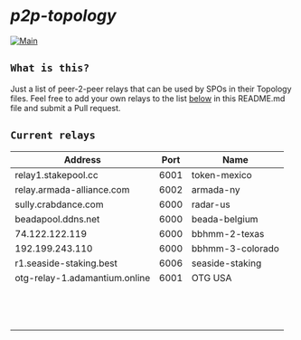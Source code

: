 # ***p2p-topology***

[![Main](https://github.com/armada-alliance/p2p-topo/actions/workflows/main.yml/badge.svg)](https://github.com/armada-alliance/p2p-topo/actions/workflows/main.yml)

## `What is this?`
Just a list of peer-2-peer relays that can be used by SPOs in their Topology files. Feel free to add your own relays to the list [below](#current-relays) in this README.md file and submit a Pull request.

## `Current relays`

| Address | Port | Name |
|---------|------|------|
| relay1.stakepool.cc | 6001 | token-mexico | 
| relay.armada-alliance.com | 6002 | armada-ny |
| sully.crabdance.com | 6000 | radar-us |
| beadapool.ddns.net | 6000 | beada-belgium |
| 74.122.122.119 | 6000 | bbhmm-2-texas |
| 192.199.243.110 | 6000 | bbhmm-3-colorado |
| r1.seaside-staking.best | 6006 | seaside-staking |
| otg-relay-1.adamantium.online | 6001 | OTG USA |
|  |  |  |
|  |  |  |
|  |  |  |
|  |  |  |
|  |  |  |
|  |  |  |
|  |  |  |
|  |  |  |
|  |  |  |
|  |  |  |
|  |  |  |
|  |  |  |
|  |  |  |
